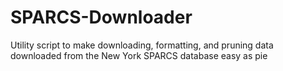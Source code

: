 # SPARCS-Downloader
Utility script to make downloading, formatting, and pruning data downloaded from the New York SPARCS database easy as pie
